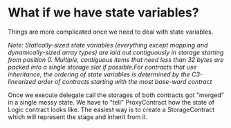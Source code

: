 # What if we have state variables?

Things are more complicated once we need to deal with state variables.

*Note: Statically-sized state variables (everything except mapping and dynamically-sized array types) are laid out contiguously in storage starting from position 0. Multiple, contiguous items that need less than 32 bytes are packed into a single storage slot if possible.For contracts that use inheritance, the ordering of state variables is determined by the C3-linearized order of contracts starting with the most base-ward contract*

Once we execute delegate call the storages of both contracts got "merged" in a single messy state.
We have to "tell" ProxyContract how the state of Logic contract looks like. The easiest way is to create a StorageContract which will represent the stage and inherit from it.
